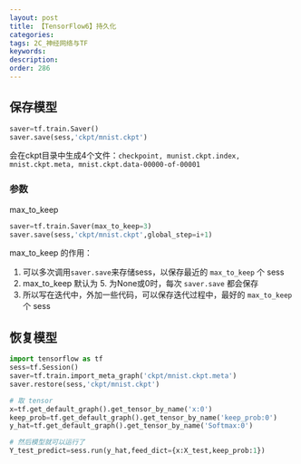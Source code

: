 ```yaml
---
layout: post
title: 【TensorFlow6】持久化
categories:
tags: 2C_神经网络与TF
keywords:
description:
order: 286
---
```





## 保存模型
```py
saver=tf.train.Saver()
saver.save(sess,'ckpt/mnist.ckpt')
```

会在ckpt目录中生成4个文件：`checkpoint, munist.ckpt.index, mnist.ckpt.meta, mnist.ckpt.data-00000-of-00001`


### 参数
max_to_keep
```py
saver=tf.train.Saver(max_to_keep=3)
saver.save(sess,'ckpt/mnist.ckpt',global_step=i+1)
```
max_to_keep 的作用：  
1. 可以多次调用`saver.save`来存储sess，以保存最近的 `max_to_keep` 个 sess
2. max_to_keep 默认为 5. 为None或0时，每次 `saver.save` 都会保存
3. 所以写在迭代中，外加一些代码，可以保存迭代过程中，最好的 `max_to_keep` 个 sess

## 恢复模型

```py
import tensorflow as tf
sess=tf.Session()
saver=tf.train.import_meta_graph('ckpt/mnist.ckpt.meta')
saver.restore(sess,'ckpt/mnist.ckpt')

# 取 tensor
x=tf.get_default_graph().get_tensor_by_name('x:0')
keep_prob=tf.get_default_graph().get_tensor_by_name('keep_prob:0')
y_hat=tf.get_default_graph().get_tensor_by_name('Softmax:0')

# 然后模型就可以运行了
Y_test_predict=sess.run(y_hat,feed_dict={x:X_test,keep_prob:1})
```
